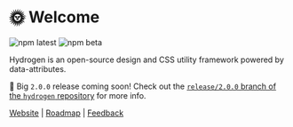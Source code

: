 # 🌞 Welcome

<img alt="npm latest" src="https://img.shields.io/npm/v/@hydrogen-css/hydrogen/latest?color=%239D5CFF&label=latest&style=for-the-badge"> <img alt="npm beta" src="https://img.shields.io/npm/v/@hydrogen-css/hydrogen/beta?color=%239D5CFF&label=beta&style=for-the-badge">

Hydrogen is an open-source design and CSS utility framework powered by data-attributes.

🥳 Big `2.0.0` release coming soon! Check out the [`release/2.0.0` branch of the `hydrogen` repository](https://github.com/hydrogen-css/hydrogen/tree/release/2.0.0) for more info.

[Website](https://hydrogen.design) | [Roadmap](https://workflowy.com/s/hydrogen/7Gjmdbjiqc0Wst1R) | [Feedback](https://forms.office.com/r/vz80dsUabZ)
